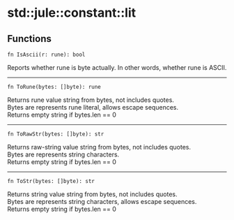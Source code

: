 # std::jule::constant::lit

## Functions
```jule
fn IsAscii(r: rune): bool
```
Reports whether rune is byte actually. In other words, whether rune is ASCII.

---

```jule
fn ToRune(bytes: []byte): rune
```
Returns rune value string from bytes, not includes quotes.\
Bytes are represents rune literal, allows escape sequences.\
Returns empty string if bytes.len == 0

---

```jule
fn ToRawStr(bytes: []byte): str
```
Returns raw-string value string from bytes, not includes quotes.\
Bytes are represents string characters.\
Returns empty string if bytes.len == 0

---

```jule
fn ToStr(bytes: []byte): str
```
Returns string value string from bytes, not includes quotes.\
Bytes are represents string characters, allows escape sequences.\
Returns empty string if bytes.len == 0 